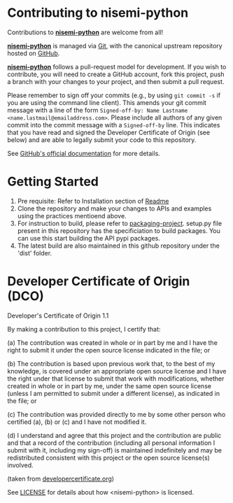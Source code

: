 # Contributing to nisemi-python

Contributions to **[nisemi-python](https://github.com/ni/nisemi-python)** are welcome from all!

**[nisemi-python](https://github.com/ni/nisemi-python)** is managed via [Git](https://git-scm.com),
with the canonical upstream repository hosted on [GitHub](http://developercertificate.org/).

**[nisemi-python](https://github.com/ni/nisemi-python)** follows a pull-request model for development.
If you wish to contribute, you will need to create a GitHub account, 
fork this project, push a branch with your changes to your project, 
and then submit a pull request.

Please remember to sign off your commits (e.g., by using `git commit -s` if you
are using the command line client). This amends your git commit message with a line
of the form `Signed-off-by: Name Lastname <name.lastmail@emailaddress.com>`. Please
include all authors of any given commit into the commit message with a
`Signed-off-by` line. This indicates that you have read and signed the Developer
Certificate of Origin (see below) and are able to legally submit your code to
this repository.

See [GitHub's official documentation](https://help.github.com/articles/using-pull-requests/) for more details.

# Getting Started

1. Pre requisite: Refer to Installation section of [Readme](README.md) 
2. Clone the repository and make your changes to APIs and examples using the practices mentioend above. 
3. For instruction to build, please refer to [packaging-project](https://packaging.python.org/tutorials/packaging-projects/). setup.py file present in this repository has the specificiation to build packages. You can use this start building the API pypi packages.
4. The latest build are also maintained in this github repository under the 'dist' folder.

# Developer Certificate of Origin (DCO)

   Developer's Certificate of Origin 1.1

   By making a contribution to this project, I certify that:

   (a) The contribution was created in whole or in part by me and I
       have the right to submit it under the open source license
       indicated in the file; or

   (b) The contribution is based upon previous work that, to the best
       of my knowledge, is covered under an appropriate open source
       license and I have the right under that license to submit that
       work with modifications, whether created in whole or in part
       by me, under the same open source license (unless I am
       permitted to submit under a different license), as indicated
       in the file; or

   (c) The contribution was provided directly to me by some other
       person who certified (a), (b) or (c) and I have not modified
       it.

   (d) I understand and agree that this project and the contribution
       are public and that a record of the contribution (including all
       personal information I submit with it, including my sign-off) is
       maintained indefinitely and may be redistributed consistent with
       this project or the open source license(s) involved.

(taken from [developercertificate.org](https://developercertificate.org/))

See [LICENSE](https://github.com/ni/nisemi-python/blob/master/LICENSE) 
for details about how \<nisemi-python\> is licensed.